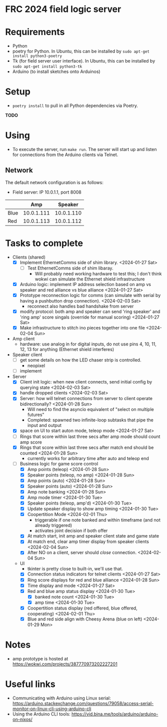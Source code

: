 # FRC 2024 field logic server

# Requirements
* Python
* poetry for Python. In Ubuntu, this can be installed by
  `sudo apt-get install python3-poetry`
* Tk (for field server user interface). In Ubuntu, this can be installed by
  `sudo apt-get install python3-tk`
* Arduino (to install sketches onto Arduinos)

# Setup
* `poetry install` to pull in all Python dependencies via Poetry.

**TODO**

# Using
* To execute the server, run `make run`. The server will start up and listen for
  connections from the Arduino clients via Telnet.

## Network

The default network configuration is as follows:
* Field server: IP 10.0.1.1, port 8008

|         | Amp        | Speaker    |
|---------|------------|------------|
| Blue    | 10.0.1.111 | 10.0.1.110 |
| Red     | 10.0.1.113 | 10.0.1.112 |

# Tasks to complete
* Clients (shared)
  * [X] Implement EthernetComms side of shim library. <2024-01-27 Sat>
    * [ ] Test EthernetComms side of shim libaray.
      - Will probably need working hardware to test this; I don't think wokwi can simulate the Ethernet shield infrastructure
  * [X] Arduino logic: implement IP address selection based on amp vs speaker and red alliance vs blue alliance <2024-01-27 Sat>
  * [X] Prototype reconnection logic for comms (can simulate with serial by having a pushbutton drop connection). <2024-02-03 Sat>
	- reconnect also handles bad handshake from server
  * [X] modify protocol: both amp and speaker can send 'ring speaker' and 'ring amp' score singals (override for manual scoring) <2024-01-27 Sat>
  * [X] Make infrastructure to stitch ino pieces together into one file <2024-02-04 Sun>
* Amp client
  * hardware: use analog in for digital inputs, do not use pins 4, 10, 11, 12, 13 for anything (Ethernet shield interferes)
* Speaker client
  * [ ] get some details on how the LED chaser strip is controlled.
	- neopixel
  * [ ] implement
* Server
  * [X] Client init logic: when new client connects, send initial config by querying state <2024-02-03 Sat>
  * [X] handle dropped clients <2024-02-03 Sat>
  * [X] Server: how will telnet connections from server to client operate bidirectionally? <2024-01-28 Sun>
    - Will need to find the asyncio equivalent of "select on multiple futures"
    - Completed: spawned two infinite-loop subtasks that pipe the input and output
  * [X] space on UI to start auton mode, teleop mode <2024-01-27 Sat>
  * [ ] Rings that score within last three secs after amp mode should count amp score
  * [X] Rings that score within last three secs after match end should be counted <2024-01-28 Sun>
	- currently works for arbitrary time after auto and teleop end
  * [ ] Business logic for game score control
	* [X] Amp points (teleop) <2024-01-28 Sun>
    * [X] Speaker points (teleop, no amp) <2024-01-28 Sun>
    * [X] Amp points (auto) <2024-01-28 Sun>
    * [X] Speaker points (auto) <2024-01-28 Sun>
    * [X] Amp note banking <2024-01-28 Sun>
    * [X] Amp mode timer <2024-01-30 Tue>
    * [X] Speaker points (teleop, amp'd) <2024-01-30 Tue>
	* [X] Update speaker display to show amp timing <2024-01-30 Tue>
	* [X] Coopertition Mode <2024-02-01 Thu>
	  - triggerable if one note banked and within timeframe (and not already triggered)
	  - activates joint decision if both offer
	* [X] At match start, init amp and speaker client state and game state
	* [X] At match end, clear amp timer display from speaker clients <2024-02-04 Sun>
	* [X] After NO on a client, server should *close* connection. <2024-02-04 Sun>
  * UI
    - tkinter is pretty close to built-in, we'll use that.
    * [X] Connection status indicators for telnet clients <2024-01-27 Sat>
    * [X] Ring score displays for red and blue alliance <2024-01-28 Sun>
    * [X] Time display and mode <2024-01-27 Sat>
	* [X] Red and blue amp status display <2024-01-30 Tue>
	  * [X] banked note count <2024-01-30 Tue>
	  * [X] amp time <2024-01-30 Tue>
	* [X] Coopertition status display (red offered, blue offered, cooperating) <2024-02-01 Thu>
	* [X] Blue and red side align with Cheesy Arena (blue on left) <2024-01-29 Mon>

# Notes
- amp prototype is hosted at https://wokwi.com/projects/387770973202227201

# Useful links
* Communicating with Arduino using Linux serial: https://arduino.stackexchange.com/questions/79058/access-serial-monitor-on-linux-cli-using-arduino-cli
* Using the Arduino CLI tools: https://vid.bina.me/tools/arduino/arduino-on-nixos/
